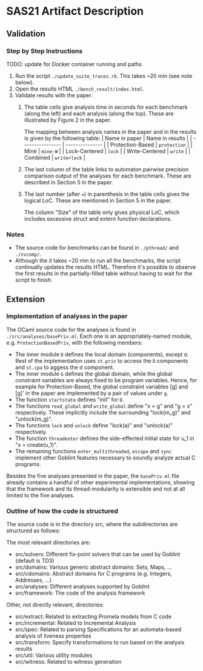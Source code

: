 # SAS21 Artifact Description

## Validation

### Step by Step Instructions
TODO: update for Docker container running and paths

1. Run the script `./update_suite_traces.rb`. This takes ~20 min (see note below).
2. Open the results HTML `./bench_result/index.html`.
3. Validate results with the paper:
    1. The table cells give analysis time in seconds for each benchmark (along the left) and each analysis (along the top). These are illustrated by Figure 2 in the paper.

        The mapping between analysis names in the paper and in the results is given by the following table:
        | Name in paper    | Name in results |
        | ---------------- | --------------- |
        | Protection-Based | `protection`    |
        | Miné             | `mine-W`        |
        | Lock-Centered    | `lock`          |
        | Write-Centered   | `write`         |
        | Combined         | `write+lock`    |

    2. The last column of the table links to automaton pairwise precision comparison output of the analyses for each benchmark. These are described in Section 5 in the paper.

    3. The last number (after `=`) in parenthesis in the table cells gives the logical LoC. These are mentioned in Section 5 in the paper.

        The column "Size" of the table only gives physical LoC, which includes excessive struct and extern function declarations.


### Notes
* The source code for benchmarks can be found in `./pthread/` and `./svcomp/`.
* Although the it takes ~20 min to run all the benchmarks, the script continually updates the results HTML. Therefore it's possible to observe the first results in the partially-filled table without having to wait for the script to finish.


## Extension

### Implementation of analyses in the paper
The OCaml source code for the analyses is found in `./src/analyses/basePriv.ml`.
Each one is an appropriately-named module, e.g. `ProtectionBasedPriv`, with the following members:
* The inner module `D` defines the local domain (components), except σ. Rest of the implementation uses `st.priv` to access the `D` components and `st.cpa` to aggess the σ component.
* The inner module `G` defines the global domain, while the global constraint variables are always fixed to be program variables. Hence, for example for Protection-Based, the global constraint variables [g] and [g]' in the paper are implemented by a pair of values under `g`.
* The function `startstate` defines "init" for `D`.
* The functions `read_global` and `write_global` define "x = g" and "g = x" respectively. These implicitly include the surrounding "lock(m_g)" and "unlock(m_g)".
* The functions `lock` and `unlock` define "lock(a)" and "unlock(a)" respectively.
* The function `threadenter` defines the side-effected initial state for u_1 in "x = create(u_1)".
* The remaining functions `enter_multithreaded`, `escape` and `sync` implement other Goblint features necessary to soundly analyze actual C programs.

Besides the five analyses presented in the paper, the `basePriv.ml` file already contains a handful of other experimental implementations, showing that the framework and its thread-modularity is extensible and not at all limited to the five analyses.

### Outline of how the code is structured

The source code is in the directory src, where the subdirectories are structured as follows:

The most relevant directories are:
- src/solvers: Different fix-point solvers that can be used by Goblint (default is TD3)
- src/domains: Various generic abstract domains: Sets, Maps, ...
- src/cdomains: Abstract domains for C programs (e.g. Integers, Addresses, ...)
- src/analyses: Different analyses supported by Goblint
- src/framework: The code of the analysis framework

Other, not directly relevant, directories:
- src/extract: Related to extracting Promela models from C code
- src/incremental: Related to Incremental Analysis
- src/spec: Related to parsing Specifications for an automata-based analysis of liveness properties
- src/transform: Specify transformations to run based on the analysis results
- src/util: Various utility modules
- src/witness: Related to witness generation

